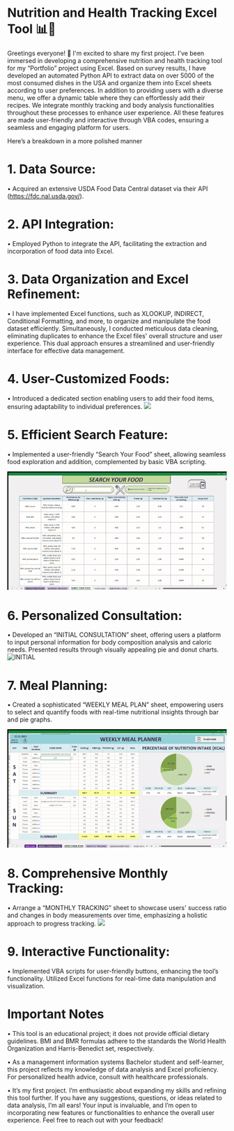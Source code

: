 # Nutrition and Health Tracking Excel Tool 📊🍕

Greetings everyone! 👋 I'm excited to share my first project. I’ve been immersed in developing a comprehensive nutrition and health tracking tool for my “Portfolio” project using Excel. Based on survey results, I have developed an automated Python API to extract data on over 5000 of the most consumed dishes in the USA and organize them into Excel sheets according to user preferences. In addition to providing users with a diverse menu, we offer a dynamic table where they can effortlessly add their recipes. We integrate monthly tracking and body analysis functionalities throughout these processes to enhance user experience. All these features are made user-friendly and interactive through VBA codes, ensuring a seamless and engaging platform for users.

Here’s a breakdown in a more polished manner
# 1.	Data Source:
•	Acquired an extensive USDA Food Data Central dataset via their API (https://fdc.nal.usda.gov/).
# 2.	API Integration:
•	Employed Python to integrate the API, facilitating the extraction and incorporation of food data into Excel.
# 3.	Data Organization and Excel Refinement:
•	I have implemented Excel functions, such as XLOOKUP, INDIRECT, Conditional Formatting, and more, to organize and manipulate the food dataset efficiently. Simultaneously, I conducted meticulous data cleaning, eliminating duplicates to enhance the Excel files' overall structure and user experience. This dual approach ensures a streamlined and user-friendly interface for effective data management.
# 4.	User-Customized Foods:
•	Introduced a dedicated section enabling users to add their food items, ensuring adaptability to individual preferences.
![](https://github.com/omeryurtt/NutriTrack_Excel_Tool/blob/main/Gif/ezgif.com-video-to-gif%20(3).gif)
# 5.	Efficient Search Feature:
•	Implemented a user-friendly “Search Your Food” sheet, allowing seamless food exploration and addition, complemented by basic VBA scripting.

![](https://github.com/omeryurtt/NutriTrack_Excel_Tool/blob/main/Gif/search.gif)
# 6.	Personalized Consultation:
•	Developed an “INITIAL CONSULTATION” sheet, offering users a platform to input personal information for body composition analysis and caloric needs. Presented results through visually appealing pie and donut charts.
![INITIAL](https://github.com/omeryurtt/NutriTrack_excel_tool/assets/63366806/799fe7ff-5456-4020-a131-89798e69906e)
# 7.	Meal Planning:
•	 Created a sophisticated “WEEKLY MEAL PLAN” sheet, empowering users to select and quantify foods with real-time nutritional insights through bar and pie graphs.

![](https://github.com/omeryurtt/NutriTrack_Excel_Tool/blob/main/Gif/ezgif.com-video-to-gif.gif)
# 8.	Comprehensive Monthly Tracking:
•	Arrange a “MONTHLY TRACKING” sheet to showcase users' success ratio and changes in body measurements over time, emphasizing a holistic approach to progress tracking.
![](https://github.com/omeryurtt/NutriTrack_Excel_Tool/blob/main/Gif/ezgif.com-video-to-gif%20(2).gif)
# 9.	Interactive Functionality:
•	Implemented VBA scripts for user-friendly buttons, enhancing the tool’s functionality. Utilized Excel functions for real-time data manipulation and visualization.
# Important Notes
•	This tool is an educational project; it does not provide official dietary guidelines. BMI and BMR formulas adhere to the standards the World Health Organization and Harris-Benedict set, respectively.

•	As a management information systems Bachelor student and self-learner, this project reflects my knowledge of data analysis and Excel proficiency. For personalized health advice, consult with healthcare professionals.

•	It’s my first project. I’m enthusiastic about expanding my skills and refining this tool further. If you have any suggestions, questions, or ideas related to data analysis, I’m all ears! Your input is invaluable, and I’m open to incorporating new features or functionalities to enhance the overall user experience. Feel free to reach out with your feedback!
